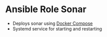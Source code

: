 # Ansible Role Sonar

* Deploys sonar using [Docker Compose](https://git.spatz.wtf/infrastruktur/sonarqube-docker)
* Systemd service for starting and restarting